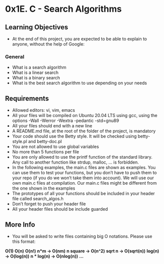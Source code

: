 # 0x1E. C - Search Algorithms

## Learning Objectives

* At the end of this project, you are expected to be able to explain to anyone, without the help of Google:

### General

* What is a search algorithm
* What is a linear search
* What is a binary search
* What is the best search algorithm to use depending on your needs

## Requirements

* Allowed editors: vi, vim, emacs
* All your files will be compiled on Ubuntu 20.04 LTS using gcc, using the options -Wall -Werror -Wextra -pedantic -std=gnu89
* All your files should end with a new line
* A README.md file, at the root of the folder of the project, is mandatory
* Your code should use the Betty style. It will be checked using betty-style.pl and betty-doc.pl
* You are not allowed to use global variables
* No more than 5 functions per file
* You are only allowed to use the printf function of the standard library. Any call to another function like strdup, malloc, … is forbidden.
* In the following examples, the main.c files are shown as examples. You can use them to test your functions, but you don’t have to push them to your repo (if you do we won’t take them into account). We will use our own main.c files at compilation. Our main.c files might be different from the one shown in the examples
* The prototypes of all your functions should be included in your header file called search_algos.h
* Don’t forget to push your header file
* All your header files should be include guarded

## More Info

* You will be asked to write files containing big O notations. Please use this format:

**O(1)**
**O(n)**
**O(n!)**
**n*m -> O(nm)**
**n square -> O(n^2)**
**sqrt n -> O(sqrt(n))**
**log(n) -> O(log(n))**
**n * log(n) -> O(nlog(n))**
**…**

